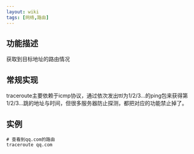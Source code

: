 ```yaml
---
layout: wiki
tags: [网络,路由]
---
```


## 功能描述

获取到目标地址的路由情况

## 常规实现

traceroute主要依赖于icmp协议，通过依次发出ttl为1/2/3...的ping包来获得第1/2/3...跳的地址与时间，但很多服务器防止探测，都把对应的功能禁止掉了。

## 实例

```
# 查看到qq.com的路由
traceroute qq.com
```